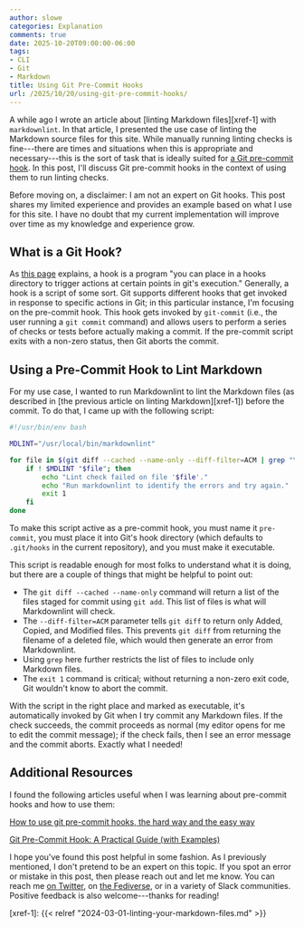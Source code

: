 ```yaml
---
author: slowe
categories: Explanation
comments: true
date: 2025-10-20T09:00:00-06:00
tags:
- CLI
- Git
- Markdown
title: Using Git Pre-Commit Hooks
url: /2025/10/20/using-git-pre-commit-hooks/
---
```


A while ago I wrote an article about [linting Markdown files][xref-1] with `markdownlint`. In that article, I presented the use case of linting the Markdown source files for this site. While manually running linting checks is fine---there are times and situations when this is appropriate and necessary---this is the sort of task that is ideally suited for [a Git pre-commit hook][link-3]. In this post, I'll discuss Git pre-commit hooks in the context of using them to run linting checks.<!--more-->

Before moving on, a disclaimer: I am not an expert on Git hooks. This post shares my limited experience and provides an example based on what I use for this site. I have no doubt that my current implementation will improve over time as my knowledge and experience grow.

## What is a Git Hook?

As [this page][link-6] explains, a hook is a program "you can place in a hooks directory to trigger actions at certain points in git's execution." Generally, a hook is a script of some sort. Git supports different hooks that get invoked in response to specific actions in Git; in this particular instance, I'm focusing on the pre-commit hook. This hook gets invoked by `git-commit` (i.e., the user running a `git commit` command) and allows users to perform a series of checks or tests before actually making a commit. If the pre-commit script exits with a non-zero status, then Git aborts the commit.

## Using a Pre-Commit Hook to Lint Markdown

For my use case, I wanted to run Markdownlint to lint the Markdown files (as described in [the previous article on linting Markdown][xref-1]) before the commit. To do that, I came up with the following script:

```bash
#!/usr/bin/env bash

MDLINT="/usr/local/bin/markdownlint"

for file in $(git diff --cached --name-only --diff-filter=ACM | grep "\.md"); do
    if ! $MDLINT "$file"; then
        echo "Lint check failed on file '$file'."
        echo "Run markdownlint to identify the errors and try again."
        exit 1
    fi
done
```

To make this script active as a pre-commit hook, you must name it `pre-commit`, you must place it into Git's hook directory (which defaults to `.git/hooks` in the current repository), and you must make it executable.

This script is readable enough for most folks to understand what it is doing, but there are a couple of things that might be helpful to point out:

* The `git diff --cached --name-only` command will return a list of the files staged for commit using `git add`. This list of files is what will Markdownlint will check.
* The `--diff-filter=ACM` parameter tells `git diff` to return only Added, Copied, and Modified files. This prevents `git diff` from returning the filename of a deleted file, which would then generate an error from Markdownlint.
* Using `grep` here further restricts the list of files to include only Markdown files.
* The `exit 1` command is critical; without returning a non-zero exit code, Git wouldn't know to abort the commit.

With the script in the right place and marked as executable, it's automatically invoked by Git when I try commit any Markdown files. If the check succeeds, the commit proceeds as normal (my editor opens for me to edit the commit message); if the check fails, then I see an error message and the commit aborts. Exactly what I needed!

## Additional Resources

I found the following articles useful when I was learning about pre-commit hooks and how to use them:

[How to use git pre-commit hooks, the hard way and the easy way][link-1]

[Git Pre-Commit Hook: A Practical Guide (with Examples)][link-2]

I hope you've found this post helpful in some fashion. As I previously mentioned, I don't pretend to be an expert on this topic. If you spot an error or mistake in this post, then please reach out and let me know. You can reach me [on Twitter][link-4], on [the Fediverse][link-5], or in a variety of Slack communities. Positive feedback is also welcome---thanks for reading!

[link-1]: https://verdantfox.com/blog/how-to-use-git-pre-commit-hooks-the-hard-way-and-the-easy-way
[link-2]: https://www.slingacademy.com/article/git-pre-commit-hook-a-practical-guide-with-examples/
[link-3]: https://git-scm.com/docs/githooks#_pre_commit
[link-4]: https://twitter.com/scott_lowe
[link-5]: https://fosstodon.org/@scottslowe
[link-6]: https://git-scm.com/docs/githooks
[xref-1]: {{< relref "2024-03-01-linting-your-markdown-files.md" >}}
